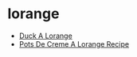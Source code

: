 # lorange

 * [Duck A Lorange](../index/d/duck-a-lorange-102145.json)
 * [Pots De Creme A Lorange Recipe](../index/p/pots-de-creme-a-lorange-recipe.json)
